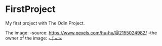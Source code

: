 # FirstProject

My first project with The Odin Project.

The image:
 -source: https://www.pexels.com/hu-hu/@2155024982/
 -the owner of the image: نشمـيّـه